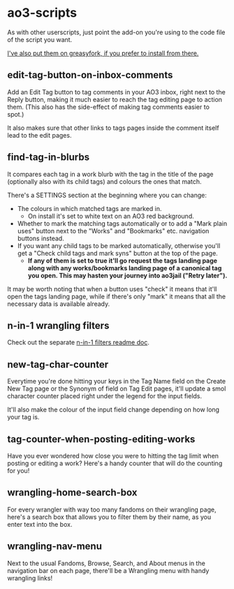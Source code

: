 # ao3-scripts

As with other userscripts, just point the add-on you're using to the code file of the script you want.

[I've also put them on greasyfork, if you prefer to install from there.](https://greasyfork.org/en/users/676543-rhine)

## edit-tag-button-on-inbox-comments

Add an Edit Tag button to tag comments in your AO3 inbox, right next to the Reply button, making it much easier to reach the tag editing page to action them. (This also has the side-effect of making tag comments easier to spot.)

It also makes sure that other links to tags pages inside the comment itself lead to the edit pages.

## find-tag-in-blurbs

It compares each tag in a work blurb with the tag in the title of the page (optionally also with its child tags) and colours the ones that match.

There's a SETTINGS section at the beginning where you can change:
* The colours in which matched tags are marked in.
  * On install it's set to white text on an AO3 red background.
* Whether to mark the matching tags automatically or to add a "Mark plain uses" button next to the "Works" and "Bookmarks" etc. navigation buttons instead.
* If you want any child tags to be marked automatically, otherwise you'll get a "Check child tags and mark syns" button at the top of the page.
  * **If any of them is set to true it'll go request the tags landing page along with any works/bookmarks landing page of a canonical tag you open. This may hasten your journey into ao3jail ("Retry later").**

It may be worth noting that when a button uses "check" it means that it'll open the tags landing page, while if there's only "mark" it means that all the necessary data is available already.

## n-in-1 wrangling filters

Check out the separate [n-in-1 filters readme doc](https://github.com/RhineCloud/ao3-scripts/blob/main/n-in-1-filters-readme.md#n-in-1-wrangling-home-filters).

## new-tag-char-counter

Everytime you're done hitting your keys in the Tag Name field on the Create New Tag page or the Synonym of field on Tag Edit pages, it'll update a smol character counter placed right under the legend for the input fields.

It'll also make the colour of the input field change depending on how long your tag is.

## tag-counter-when-posting-editing-works

Have you ever wondered how close you were to hitting the tag limit when posting or editing a work? Here's a handy counter that will do the counting for you!

## wrangling-home-search-box

For every wrangler with way too many fandoms on their wrangling page, here's a search box that allows you to filter them by their name, as you enter text into the box.

## wrangling-nav-menu

Next to the usual Fandoms, Browse, Search, and About menus in the navigation bar on each page, there'll be a Wrangling menu with handy wrangling links!
